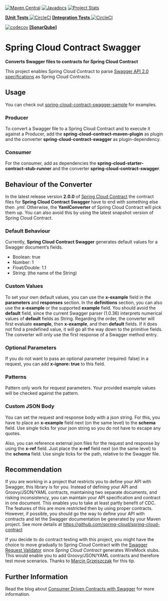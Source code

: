[![Maven Central](https://maven-badges.herokuapp.com/maven-central/blog.svenbayer/spring-cloud-contract-swagger/badge.svg?style=plastic)](https://maven-badges.herokuapp.com/maven-central/blog.svenbayer/spring-cloud-contract-swagger)
[![Javadocs](http://javadoc.io/badge/blog.svenbayer/spring-cloud-contract-swagger.svg?color=blue)](http://javadoc.io/doc/blog.svenbayer/spring-cloud-contract-swagger)
[![Project Stats](https://www.openhub.net/p/spring-cloud-contract-swagger/widgets/project_thin_badge?format=gif&ref=Thin+badge)](https://www.openhub.net/p/spring-cloud-contract-swagger)

[**\[Unit Tests** ![CircleCI](https://circleci.com/gh/SvenBayer/spring-cloud-contract-swagger/tree/master.svg?style=svg)](https://circleci.com/gh/SvenBayer/spring-cloud-contract-swagger/tree/master) 
[**\[Integration Tests** ![CircleCI](https://circleci.com/gh/SvenBayer/spring-cloud-contract-swagger-sample/tree/master.svg?style=svg)](https://circleci.com/gh/SvenBayer/spring-cloud-contract-swagger-sample/tree/master)

[![codecov](https://codecov.io/gh/SvenBayer/spring-cloud-contract-swagger/branch/master/graph/badge.svg)](https://codecov.io/gh/SvenBayer/spring-cloud-contract-swagger)
[**\[SonarQube\]**](https://sonarcloud.io/dashboard?id=blog.svenbayer%3Aspring-cloud-contract-swagger)

# Spring Cloud Contract Swagger
**Converts Swagger files to contracts for Spring Cloud Contract**

This project enables Spring Cloud Contract to parse [Swagger API 2.0 specifications](https://github.com/OAI/OpenAPI-Specification/blob/master/versions/2.0.md) as Spring Cloud Contracts.

## Usage
You can check out [spring-cloud-contract-swagger-sample](https://github.com/SvenBayer/spring-cloud-contract-swagger-sample) for examples.

### Producer
To convert a Swagger file to a Spring Cloud Contract and to execute it against a Producer, add the **spring-cloud-contract-maven-plugin** as plugin and the converter **spring-cloud-contract-swagger** as plugin-dependency.

### Consumer
For the consumer, add as dependencies the **spring-cloud-starter-contract-stub-runner** and the converter **spring-cloud-contract-swagger**.

## Behaviour of the Converter
In the latest release version **2.0.0** of [Spring Cloud Contract](https://github.com/spring-cloud/spring-cloud-contract) the contract files for **Spring Cloud Contract Swagger** have to end with something else then *.yml*. Otherwise, the **YamlConverter** of Spring Cloud Contract will pick them up. You can also avoid this by using the latest snapshot version of Spring Cloud Contract.

### Default Behaviour
Currently, **Spring Cloud Contract Swagger** generates default values for a Swagger document’s fields.

* Boolean: true
* Number: 1
* Float/Double: 1.1
* String: (the name of the String)

### Custom Values
To set your own default values, you can use the **x-example** field in the **parameters** and **responses** section. In the **definitions** section, you can also use the **x-example** or the supported **example** field. You should avoid the **default** field, since the current Swagger parser (1.0.36) interprets numerical values of **default** fields as String. Regarding the order, the converter will first evaluate **example**, then **x-example**, and then **default** fields. If it does not find a predefined value, it will go all the way down to the primitive fields. The converter will only use the first response of a Swagger method entry.

### Optional Parameters
If you do not want to pass an optional parameter (required: false) in a request, you can add **x-ignore: true** to this field. 

### Patterns
Pattern only work for request parameters. Your provided example values will be checked against the pattern.

### Custom JSON Body
You can set the request and response body with a json string. For this, you have to place an **x-example** field next (on the same level) to the **schema** field. Use single ticks for your json string so you do not have to escape any quotes.

Also, you can reference external json files for the request and response by using the **x-ref** field. Just place the **x-ref** field next (on the same level) to the **schema** field. Use single ticks for the path, relative to the Swagger file. 

## Recommendation
If you are working in a project that restricts you to define your API with Swagger, this library is for you. Instead of defining your API and Groovy/JSON/YAML contracts, maintaining two separate documents, and risking inconsistency, you can maintain your API specification and contract in one document. This enables you to take at least partly benefit of CDC. The features of this are more restricted then by using proper contracts. However, if possible, you should go the way to define your API with contracts and let the Swagger documentation be generated by your Maven project. See more details at https://github.com/spring-cloud/spring-cloud-contract

If you decide to do contract testing with this project, you might have the choice to move gradually to Spring Cloud Contract with the [Swagger Request Validator](https://bitbucket.org/atlassian/swagger-request-validator) since *Spring Cloud Contract* generates WireMock stubs. This would enable you to add Groovy/JSON/YAML contracts and therefore test move scenarios. Thanks to [Marcin Grzejszczak](https://github.com/marcingrzejszczak) for this tip.

## Further Information
Read the blog about [Consumer Driven Contracts with Swagger](https://svenbayer.blog/cdc-with-swagger) for more information.
